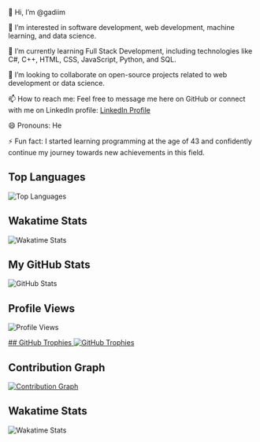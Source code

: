 👋 Hi, I’m @gadiim

👀 I’m interested in software development, web development, machine learning, and data science.

🌱 I’m currently learning Full Stack Development, including technologies like C#, C++, HTML, CSS, JavaScript, Python, and SQL.

💞️ I’m looking to collaborate on open-source projects related to web development or data science.

📫 How to reach me: Feel free to message me here on GitHub or connect with me on LinkedIn profile: [LinkedIn Profile](https://www.linkedin.com/in/hennadii-melnyk-26571b24a/)

😄 Pronouns: He

⚡ Fun fact: I started learning programming at the age of 43 and confidently continue my journey towards new achievements in this field.

## Top Languages
![Top Languages](https://github-readme-stats.vercel.app/api/top-langs/?username=gadiim&layout=compact&theme=radical)

## Wakatime Stats
![Wakatime Stats](https://github-readme-stats.vercel.app/api/wakatime?username=gadiim&theme=radical)

## My GitHub Stats
![GitHub Stats](https://github-readme-stats.vercel.app/api?username=gadiim&show_icons=true&theme=radical)

## Profile Views
![Profile Views](https://komarev.com/ghpvc/?username=gadiim&color=brightgreen)


[## GitHub Trophies
![GitHub Trophies](https://github-profile-trophy.vercel.app/?username=gadiim&theme=radical)](url)

## Contribution Graph
[![Contribution Graph](https://activity-graph.herokuapp.com/graph?username=gadiim&theme=redical)](https://github.com/ashutosh00710/github-readme-activity-graph)

## Wakatime Stats
![Wakatime Stats](https://github-readme-stats.vercel.app/api/wakatime?username=gadiim&theme=radical)


